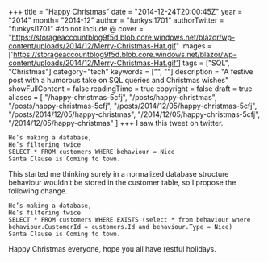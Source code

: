 +++
title = "Happy Christmas"
date = "2014-12-24T20:00:45Z"
year = "2014"
month= "2014-12"
author = "funkysi1701"
authorTwitter = "funkysi1701" #do not include @
cover = "https://storageaccountblog9f5d.blob.core.windows.net/blazor/wp-content/uploads/2014/12/Merry-Christmas-Hat.gif"
images = ['https://storageaccountblog9f5d.blob.core.windows.net/blazor/wp-content/uploads/2014/12/Merry-Christmas-Hat.gif']
tags = ["SQL", "Christmas"]
category="tech"
keywords = ["", ""]
description = "A festive post with a humorous take on SQL queries and Christmas wishes"
showFullContent = false
readingTime = true
copyright = false
draft = true
aliases = [
    "/happy-christmas-5cfj",
    "/posts/happy-christmas",
    "/posts/happy-christmas-5cfj",
    "/posts/2014/12/05/happy-christmas-5cfj",
    "/posts/2014/12/05/happy-christmas",
    "/2014/12/05/happy-christmas-5cfj",
    "/2014/12/05/happy-christmas"
]
+++
I saw this tweet on twitter.

```
He’s making a database,
He’s filtering twice
SELECT * FROM customers WHERE behaviour = Nice
Santa Clause is Coming to town.
```

This started me thinking surely in a normalized database structure behaviour wouldn’t be stored in the customer table, so I propose the following change.

```
He’s making a database,
He’s filtering twice
SELECT * FROM customers WHERE EXISTS (select * from behaviour where behaviour.CustomerId = customers.Id and behaviour.Type = Nice)
Santa Clause is Coming to town.
```

Happy Christmas everyone, hope you all have restful holidays.